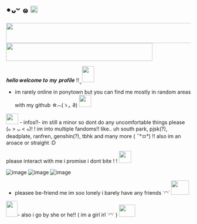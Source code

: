 # •᎑ᵕ ๑ <a href="https://www.glitter-graphics.com"><img src="http://dl4.glitter-graphics.net/pub/3317/3317014ykrypm86rn.gif" width=20 height=20 border=0></a>

<a href="https://www.glitter-graphics.com"><img src="http://dl7.glitter-graphics.net/pub/773/773427w34lc9wivu.gif" width=511 height=55 border=0></a><br><a href="https://www.glitter-graphics.com"><img src="http://dl6.glitter-graphics.net/pub/1207/1207906t5ef8adzuh.gif" width=399 height=49 border=0></a><br> 
                                                    
𝒉𝒆𝒍𝒍𝒐 𝒘𝒆𝒍𝒄𝒐𝒎𝒆 𝒕𝒐 𝒎𝒚 𝒑𝒓𝒐𝒇𝒊𝒍𝒆 !! ̤̮  <a href="https://www.glitter-graphics.com"><img src="http://dl4.glitter-graphics.net/pub/1743/1743514f57hg7iobh.gif" width=33 height=44 border=0></a>

 - im rarely online in ponytown but you can find me mostly in random areas with my github ☆⌒(ゝ｡  ∂) <a href="https://www.glitter-graphics.com"><img src="http://dl2.glitter-graphics.net/pub/128/128982dzxe7x9mi5.gif" width=33 height=33 border=0></a>

<a href="https://www.glitter-graphics.com"><img src="http://dl.glitter-graphics.net/pub/640/640381u02ck4kwdg.gif" width=33 height=29 border=0></a> - infos!!- im still a minor so dont do any uncomfortable things please (๑ > ᴗ < ๑)! ! im into multiple fandoms!! like.. uh south park, pjsk(?), deadplate, ranfren, genshin(?), tbhk and many more ( ˶°ㅁ°) !!
also im an aroace or straight :D


please interact with me i promise i dont bite ! ! 
<a href="https://www.glitter-graphics.com"><img src="http://dl7.glitter-graphics.net/pub/644/644517m6eyw5693n.gif" width=33 height=33 border=0></a>

![image](https://github.com/Ellevira/elvira/assets/148860958/45c58922-76d0-4bc4-ada6-1ac8cfcc9bdb) ![image](https://github.com/Ellevira/elvira/assets/148860958/0b602f28-ed79-4c45-beb1-ee5f64d1c23a) ![image](https://github.com/Ellevira/elvira/assets/148860958/99630b3c-f556-44c7-a8f3-fbc515b391e5) 
- pleasee be-friend me im soo lonely i barely have any friends ˙◠˙ <img src="http://dl2.glitter-graphics.net/pub/1505/1505422l1ve8862bp.gif" width=49 height=39 border=0>

 <a href="https://www.glitter-graphics.com"><img src="http://dl9.glitter-graphics.net/pub/1381/1381999ropesu9s1l.gif" width=31 height=43 border=0></a>- also i go by she or he!! ( im a girl irl ˙◠˙ ) <a href="https://www.glitter-graphics.com"><img src="http://dl7.glitter-graphics.net/pub/1078/1078187c1sfn5ct8f.gif" width=44 height=33 border=0>

